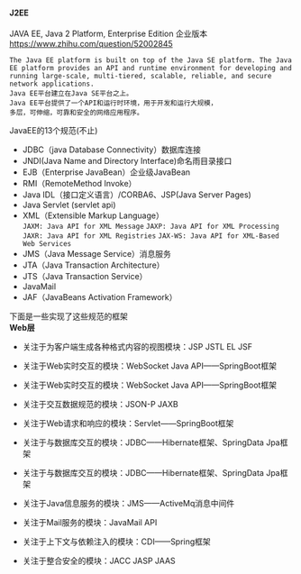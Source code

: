 #### J2EE
JAVA EE, Java 2 Platform, Enterprise Edition 企业版本
https://www.zhihu.com/question/52002845
```
The Java EE platform is built on top of the Java SE platform. The Java EE platform provides an API and runtime environment for developing and running large-scale, multi-tiered, scalable, reliable, and secure network applications.
Java EE平台建立在Java SE平台之上。 
Java EE平台提供了一个API和运行时环境，用于开发和运行大规模，
多层，可伸缩，可靠和安全的网络应用程序。
```

JavaEE的13个规范(不止)    
- JDBC（java Database Connectivity）数据库连接
- JNDI(Java Name and Directory Interface)命名雨目录接口
- EJB（Enterprise JavaBean）企业级JavaBean
- RMI（RemoteMethod Invoke）
- Java IDL（接口定义语言）/CORBA6、JSP(Java Server Pages)
- Java Servlet (servlet api)
- XML（Extensible Markup Language）    
`JAXM: Java API for XML Message`
`JAXP: Java API for XML Processing`
`JAXR: Java API for XML Registries`
`JAX-WS: Java API for XML-Based Web Services`
- JMS（Java Message Service）消息服务
- JTA（Java Transaction Architecture）
- JTS（Java Transaction Service）
- JavaMail
- JAF（JavaBeans Activation Framework）

下面是一些实现了这些规范的框架   
**Web层**
- 关注于为客户端生成各种格式内容的视图模块：JSP JSTL EL JSF
- 关注于Web实时交互的模块：WebSocket Java API——SpringBoot框架
- 关注于Web实时交互的模块：WebSocket Java API——SpringBoot框架
- 关注于交互数据规范的模块：JSON-P JAXB
- 关注于Web请求和响应的模块：Servlet——SpringBoot框架


- 关注于与数据库交互的模块：JDBC——Hibernate框架、SpringData Jpa框架
- 关注于与数据库交互的模块：JDBC——Hibernate框架、SpringData Jpa框架
- 关注于Java信息服务的模块：JMS——ActiveMq消息中间件
- 关注于Mail服务的模块：JavaMail API

- 关注于上下文与依赖注入的模块：CDI——Spring框架
- 关注于整合安全的模块：JACC JASP JAAS
